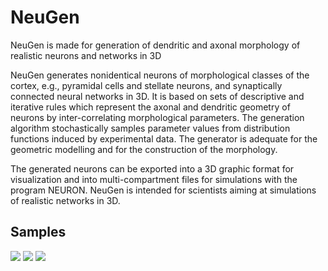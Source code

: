 # NeuGen

NeuGen is made for generation of dendritic and axonal morphology of realistic neurons and networks in 3D

NeuGen generates nonidentical neurons of morphological classes of the cortex, e.g., pyramidal cells and stellate neurons, and synaptically connected neural networks in 3D. It is based on sets of descriptive and iterative rules which represent the axonal and dendritic geometry of neurons by inter-correlating morphological parameters. The generation algorithm stochastically samples parameter values from distribution functions induced by experimental data. The generator is adequate for the geometric modelling and for the construction of the morphology.

The generated neurons can be exported into a 3D graphic format for visualization and into multi-compartment files for simulations with the program NEURON. NeuGen is intended for scientists aiming at simulations of realistic networks in 3D.

## Samples
![](https://github.com/NeuroBox3D/NeuGen/tree/master/resources/synapse.jpg)
![](https://github.com/NeuroBox3D/NeuGen/tree/master/resources/neugen.jpg)
![](https://github.com/NeuroBox3D/NeuGen/tree/master/resources/soma.jpg)
